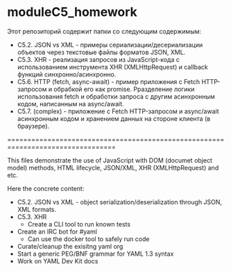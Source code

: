 # moduleC5_homework
Этот репозиторий содержит папки со следующим содержимым:
* C5.2. JSON vs XML - примеры сериализации/десериализации объектов через текстовые файлы форматов JSON, XML. 
* С5.3. XHR - реализация запросов из JavaScript-кода с использованием инструмента XHR (XMLHttpRequest) и callback функций синхронно/асинхронно.
* C5.6. HTTP (fetch, async-await) - пример приложения с Fetch HTTP-запросом и обрабкой его как promise. Рразделение логики использования fetch и обработки запроса с другим                                   асинхронным кодом, написанным на async/await. 
* C5.7. (complex) - приложение с Fetch HTTP-запросом и async/await асинхронным кодом и хранением данных на стороне клиента (в браузере).


=================================================================================

This files demonstrate the use of JavaScript with DOM (documet object model) methods, HTML lifecycle, JSON/XML, XHR (XMLHttpRequest) and etc.

Here the concrete content:

* C5.2. JSON vs XML - object serialization/deserialization through JSON, XML formats.
* С5.3. XHR
  * Create a CLI tool to run known tests
* Create an IRC bot for #yaml
  * Can use the docker tool to safely run code
* Curate/cleanup the exisitng yaml org
* Start a generic PEG/BNF grammar for YAML 1.3 syntax
* Work on YAML Dev Kit docs

